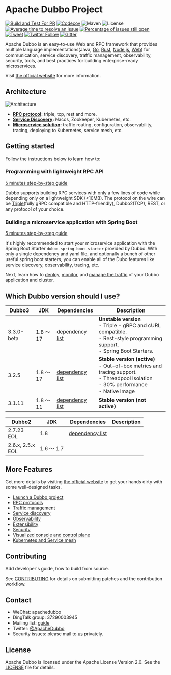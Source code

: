# Apache Dubbo Project

[![Build and Test For PR](https://github.com/apache/dubbo/actions/workflows/build-and-test-pr.yml/badge.svg)](https://github.com/apache/dubbo/actions/workflows/build-and-test-pr.yml)
[![Codecov](https://codecov.io/gh/apache/dubbo/branch/3.2/graph/badge.svg)](https://codecov.io/gh/apache/dubbo)
![Maven](https://img.shields.io/maven-central/v/org.apache.dubbo/dubbo.svg)
![License](https://img.shields.io/github/license/alibaba/dubbo.svg)
[![Average time to resolve an issue](http://isitmaintained.com/badge/resolution/apache/dubbo.svg)](http://isitmaintained.com/project/apache/dubbo "Average time to resolve an issue")
[![Percentage of issues still open](http://isitmaintained.com/badge/open/apache/dubbo.svg)](http://isitmaintained.com/project/apache/dubbo "Percentage of issues still open")
[![Tweet](https://img.shields.io/twitter/url/http/shields.io.svg?style=social)](https://twitter.com/intent/tweet?text=Apache%20Dubbo%20is%20a%20high-performance%2C%20java%20based%2C%20open%20source%20RPC%20framework.&url=http://dubbo.apache.org/&via=ApacheDubbo&hashtags=rpc,java,dubbo,micro-service)
[![Twitter Follow](https://img.shields.io/twitter/follow/ApacheDubbo.svg?label=Follow&style=social&logoWidth=0)](https://twitter.com/intent/follow?screen_name=ApacheDubbo)
[![Gitter](https://badges.gitter.im/alibaba/dubbo.svg)](https://gitter.im/alibaba/dubbo?utm_source=badge&utm_medium=badge&utm_campaign=pr-badge)

Apache Dubbo is an easy-to-use Web and RPC framework that provides multiple
language implementations(Java, [Go](https://github.com/apache/dubbo-go), [Rust](https://github.com/apache/dubbo-rust), [Node.js](https://github.com/apache/dubbo-js), [Web](https://github.com/apache/dubbo-js)) for communication, service discovery, traffic management,
observability, security, tools, and best practices for building enterprise-ready microservices.

Visit [the official website](https://dubbo.apache.org/) for more information.

## Architecture
![Architecture](https://dubbo.apache.org/imgs/architecture.png)

* **[RPC protocol](https://cn.dubbo.apache.org/zh-cn/overview/core-features/protocols/):** triple, tcp, rest and more.
* **[Service Discovery](https://cn.dubbo.apache.org/zh-cn/overview/core-features/service-discovery/):** Nacos, Zookeeper, Kubernetes, etc.
* **[Microservice solution](https://cn.dubbo.apache.org/zh-cn/overview/core-features/):** traffic routing, configuration, observability, tracing, deploying to Kubernetes, service mesh, etc.

## Getting started
Follow the instructions below to learn how to:

### Programming with lightweight RPC API
[5 minutes step-by-step guide](https://dubbo.apache.org/zh-cn/overview/quickstart/rpc/java)

Dubbo supports building RPC services with only a few lines of code while depending only on a lightweight SDK (<10MB). The protocol on the wire can be [Triple](https://cn.dubbo.apache.org/zh-cn/overview/reference/protocols/triple/)(fully gRPC compatible and HTTP-friendly), Dubbo2(TCP), REST, or any protocol of your choice.


### Building a microservice application with Spring Boot
[5 minutes step-by-step guide](https://dubbo.apache.org/zh-cn/overview/quickstart/microservice)

It's highly recommended to start your microservice application with the Spring Boot Starter `dubbo-spring-boot-starter` provided by Dubbo. With only a single dependency and yaml file, and optionally a bunch of other useful spring boot starters, you can enable all of the Dubo features like service discovery, observability, tracing, etc.

Next, learn how to [deploy](https://cn.dubbo.apache.org/zh-cn/overview/tasks/deploy/), [monitor](https://cn.dubbo.apache.org/zh-cn/overview/tasks/observability/), and [manage the traffic](https://cn.dubbo.apache.org/zh-cn/overview/tasks/traffic-management/) of your Dubbo application and cluster.

## Which Dubbo version should I use?
| **Dubbo3** | **JDK** | **Dependencies** | **Description** |
| --- | --- | --- | --- |
| 3.3.0-beta| 1.8 ～ 17 | [dependency list](https://github.com/apache/dubbo/blob/3.3/dubbo-dependencies-bom/pom.xml#L94)  | **Unstable version** <br/> - Triple - gRPC and cURL compatible.<br/>  - Rest-style programming support.<br/>  - Spring Boot Starters.|
| 3.2.5 | 1.8 ～ 17 | [dependency list](https://github.com/apache/dubbo/blob/dubbo-3.2.5/dubbo-dependencies-bom/pom.xml#L94) | **Stable version (active)** <br/> - Out-of-box metrics and tracing support.<br/> - Threadpool Isolation<br/> - 30% performance<br/> - Native Image|
| 3.1.11 | 1.8 ～ 11 | [dependency list](https://github.com/apache/dubbo/blob/dubbo-3.2.11/dubbo-dependencies-bom/pom.xml#L94) | **Stable version (not active)** |

| **Dubbo2** | **JDK** | **Dependencies** | **Description** |
| --- | --- | --- | --- |
| 2.7.23 <br/> EOL | 1.8 | [dependency list](https://github.com/apache/dubbo/blob/dubbo-2.7.23/dubbo-dependencies-bom/pom.xml#L92) |  |
| 2.6.x, 2.5.x <br/> EOL | 1.6 ～ 1.7 |  |  |


## More Features
Get more details by visiting [the official website](https://cn.dubbo.apache.org/zh-cn/overview/tasks/) to get your hands dirty with some well-designed tasks.

* [Launch a Dubbo project](https://cn.dubbo.apache.org/zh-cn/overview/tasks/develop/template/)
* [RPC protocols](https://cn.dubbo.apache.org/zh-cn/overview/core-features/protocols/)
* [Traffic management](https://cn.dubbo.apache.org/zh-cn/overview/core-features/traffic/)
* [Service discovery](https://cn.dubbo.apache.org/zh-cn/overview/core-features/service-discovery/)
* [Observability](https://cn.dubbo.apache.org/zh-cn/overview/core-features/observability/)
* [Extensibility](https://cn.dubbo.apache.org/zh-cn/overview/core-features/extensibility/)
* [Security](https://cn.dubbo.apache.org/zh-cn/overview/core-features/security/)
* [Visualized console and control plane](https://cn.dubbo.apache.org/zh-cn/overview/reference/admin/)
* [Kubernetes and Service mesh](https://cn.dubbo.apache.org/zh-cn/overview/core-features/service-mesh/)

## Contributing
Add developer's guide, how to build from source.

See [CONTRIBUTING](https://github.com/apache/dubbo/blob/master/CONTRIBUTING.md) for details on submitting patches and the contribution workflow.

## Contact
* WeChat: apachedubbo
* DingTalk group: 37290003945
* Mailing list: [guide](https://cn.dubbo.apache.org/zh-cn/contact/)
* Twitter: [@ApacheDubbo](https://twitter.com/ApacheDubbo)
* Security issues: please mail to [us](mailto:security@dubbo.apache.org) privately.

## License
Apache Dubbo is licensed under the Apache License Version 2.0. See the [LICENSE](https://github.com/apache/dubbo/blob/master/LICENSE) file for details.
